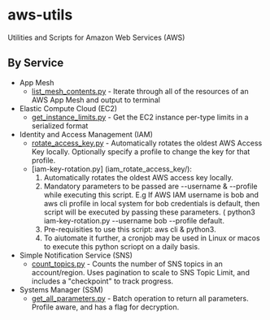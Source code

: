 # aws-utils
Utilities and Scripts for Amazon Web Services (AWS)

## By Service

* App Mesh
  * [list_mesh_contents.py](appmesh_list_mesh_contents/) - Iterate through all of the resources of an AWS App Mesh and output to terminal
* Elastic Compute Cloud (EC2)
  * [get_instance_limits.py](ec2_get_instance_limits/) - Get the EC2 instance per-type limits in a serialized format
* Identity and Access Management (IAM)
  * [rotate_access_key.py](iam_rotate_access_key/) - Automatically rotates the oldest AWS Access Key locally. Optionally specify a profile to change the key for that profile.
  * [iam-key-rotation.py] (iam_rotate_access_key/):
    1. Automatically rotates the oldest AWS access key locally.
    2. Mandatory parameters to be passed are --username & --profile while executing this script. E.g If AWS IAM username is bob and aws cli profile in local system for bob          credentials is default, then script will be executed by passing these parameters. ( python3 iam-key-rotation.py --username bob --profile default.
    3. Pre-requisities to use this script: aws cli & python3. 
    4. To aiutomate it further, a cronjob may be used in Linux or macos to execute this python scriopt on a daily basis.
* Simple Notification Service (SNS)
  * [count_topics.py](sns_count_topics/) - Counts the number of SNS topics in an account/region. Uses pagination to scale to SNS Topic Limit, and includes a "checkpoint" to track progress.
* Systems Manager (SSM)
  * [get_all_parameters.py](ssm_get_all_parameters/) - Batch operation to return all parameters. Profile aware, and has a flag for decryption.
